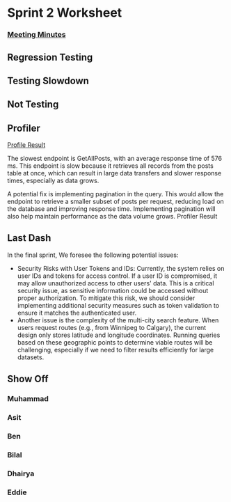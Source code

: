 # Sprint 2 Worksheet
### [Meeting Minutes]()

## Regression Testing

## Testing Slowdown

## Not Testing

## Profiler

[Profile Result](https://github.com/Go-Ride-Share/.github/blob/main/profiler_result.md)

The slowest endpoint is GetAllPosts, with an average response time of 576 ms. This endpoint is slow because it retrieves all records from the posts table at once, which can result in large data transfers and slower response times, especially as data grows.

A potential fix is implementing pagination in the query. This would allow the endpoint to retrieve a smaller subset of posts per request, reducing load on the database and improving response time. Implementing pagination will also help maintain performance as the data volume grows.
Profiler Result

## Last Dash

In the final sprint, We foresee the following potential issues:

 - Security Risks with User Tokens and IDs: Currently, the system relies on user IDs and tokens for access control. If a user ID is compromised, it may allow unauthorized access to other users' data. This is a critical security issue, as sensitive information could be accessed without proper authorization. To mitigate this risk, we should consider implementing additional security measures such as token validation to ensure it matches the authenticated user.
 - Another issue is the complexity of the multi-city search feature. When users request routes (e.g., from Winnipeg to Calgary), the current design only stores latitude and longitude coordinates. Running queries based on these geographic points to determine viable routes will be challenging, especially if we need to filter results efficiently for large datasets.

## Show Off

### Muhammad

### Asit

### Ben

### Bilal

### Dhairya

### Eddie
